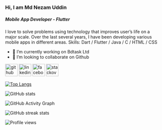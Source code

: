 ### Hi, I am Md Nezam Uddin
##### Mobile App Developer - Flutter
I love to solve problems using technology that improves user’s life on a major scale. Over the last several years, I have been developing various mobile apps in different areas.
Skills: Dart / Flutter / Java / C / HTML / CSS

- 🔭 I’m currently working on Bdtask Ltd 
- 👯 I’m looking to collaborate on Github 


[<img src='https://cdn.jsdelivr.net/npm/simple-icons@3.0.1/icons/github.svg' alt='github' height='40'>](https://github.com/Nezam10)  [<img src='https://cdn.jsdelivr.net/npm/simple-icons@3.0.1/icons/linkedin.svg' alt='linkedin' height='40'>](https://www.linkedin.com/in/md-nezam-uddin-855700210/)  [<img src='https://cdn.jsdelivr.net/npm/simple-icons@3.0.1/icons/facebook.svg' alt='facebook' height='40'>](https://www.facebook.com/nezam.cst)  [<img src='https://cdn.jsdelivr.net/npm/simple-icons@3.0.1/icons/stackoverflow.svg' alt='stackoverflow' height='40'>](https://stackoverflow.com/users/18294863)  

[![Top Langs](https://github-readme-stats.vercel.app/api/top-langs/?username=Nezam10)](https://github.com/anuraghazra/github-readme-stats)

![GitHub stats](https://github-readme-stats.vercel.app/api?username=Nezam10&show_icons=true&count_private=true)  

![GitHub Activity Graph](https://activity-graph.herokuapp.com/graph?username=Nezam10)  

![GitHub streak stats](https://github-readme-streak-stats.herokuapp.com/?user=Nezam10)  

![Profile views](https://gpvc.arturio.dev/Nezam10)  
